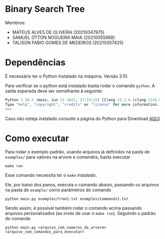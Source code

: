 # Binary Search Tree

Membros:

- MATEUS ALVES DE OLIVEIRA (20210047975)
- SAMUEL ÓTTON NOGUEIRA MAIA (20210055968)
- TALISON FABIO GOMES DE MEDEIROS (20210057425)

# Dependências

É necessário ter o Python instalado na máquina. Versão 3.10.

Para verificar se o python está instalado basta rodar o comando `python`. A saída esperada deve ser semelhante à seguinte:

```python
Python 3.10.5 (main, Jun 23 2022, 17:15:25) [Clang 13.1.6 (clang-1316.0.21.2.5)] on darwin
Type "help", "copyright", "credits" or "license" for more information.
>>>
```

Caso não esteja instalado consulte a página do Python para Download [AQUI](https://www.python.org/downloads/)

# Como executar

Para rodar o exemplo padrão, usando arquivos já definidos na pasta de `examples/` para valores na arvore e comandos, basta executar

```
make run
```

Esse comando necessita ter o `make` instalado.

Ele, por baixo dos panos, executa o comando abaixo, passando os arquivos na pasta de `example/` como parâmetros do comando

```
python main.py examples/tree1.txt examples/commands1.txt
```

Sendo assim, é possivel também rodar o comando acima passando arquivos personalizados (ao invés de usar o `make run`). Seguindo o padrão do comando

```
python main.py <arquivo_com_numeros_da_arvore> <arquivo_com_comandos_para_executar>
```
